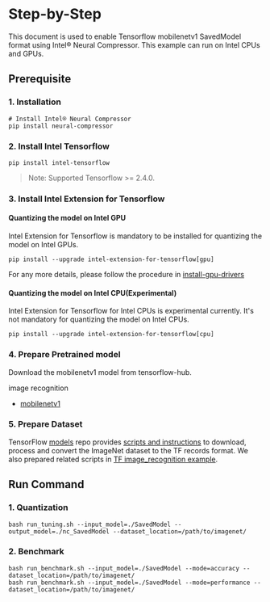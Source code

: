 Step-by-Step
============

This document is used to enable Tensorflow mobilenetv1 SavedModel format using Intel® Neural Compressor.
This example can run on Intel CPUs and GPUs.


## Prerequisite

### 1. Installation
```shell
# Install Intel® Neural Compressor
pip install neural-compressor
```
### 2. Install Intel Tensorflow
```shell
pip install intel-tensorflow
```
> Note: Supported Tensorflow >= 2.4.0.

### 3. Install Intel Extension for Tensorflow
#### Quantizing the model on Intel GPU
Intel Extension for Tensorflow is mandatory to be installed for quantizing the model on Intel GPUs.

```shell
pip install --upgrade intel-extension-for-tensorflow[gpu]
```
For any more details, please follow the procedure in [install-gpu-drivers](https://github.com/intel-innersource/frameworks.ai.infrastructure.intel-extension-for-tensorflow.intel-extension-for-tensorflow/blob/master/docs/install/install_for_gpu.md#install-gpu-drivers)

#### Quantizing the model on Intel CPU(Experimental)
Intel Extension for Tensorflow for Intel CPUs is experimental currently. It's not mandatory for quantizing the model on Intel CPUs.

```shell
pip install --upgrade intel-extension-for-tensorflow[cpu]
```

### 4. Prepare Pretrained model
Download the mobilenetv1 model from tensorflow-hub.

image recognition
- [mobilenetv1](https://tfhub.dev/google/imagenet/mobilenet_v1_075_224/classification/5)

### 5. Prepare Dataset
TensorFlow [models](https://github.com/tensorflow/models) repo provides [scripts and instructions](https://github.com/tensorflow/models/tree/master/research/slim#an-automated-script-for-processing-imagenet-data) to download, process and convert the ImageNet dataset to the TF records format.
We also prepared related scripts in [TF image_recognition example](../../tensorflow/image_recognition/tensorflow_models/quantization/ptq/README.md#2-prepare-dataset).

## Run Command
### 1. Quantization
  ```shell
  bash run_tuning.sh --input_model=./SavedModel --output_model=./nc_SavedModel --dataset_location=/path/to/imagenet/
  ```

### 2. Benchmark
  ```shell
  bash run_benchmark.sh --input_model=./SavedModel --mode=accuracy --dataset_location=/path/to/imagenet/
  bash run_benchmark.sh --input_model=./SavedModel --mode=performance --dataset_location=/path/to/imagenet/
  ```
